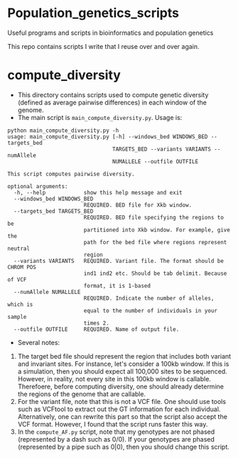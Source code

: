 # Population_genetics_scripts
Useful programs and scripts in bioinformatics and population genetics

This repo contains scripts I write that I reuse over and over again.

# compute_diversity
* This directory contains scripts used to compute genetic diversity (defined as average pairwise differences) in each window of the genome. 
* The main script is `main_compute_diversity.py`. Usage is:
```
python main_compute_diversity.py -h                     
usage: main_compute_diversity.py [-h] --windows_bed WINDOWS_BED --targets_bed
                                 TARGETS_BED --variants VARIANTS --numAllele
                                 NUMALLELE --outfile OUTFILE

This script computes pairwise diversity.

optional arguments:
  -h, --help            show this help message and exit
  --windows_bed WINDOWS_BED
                        REQUIRED. BED file for Xkb window.
  --targets_bed TARGETS_BED
                        REQUIRED. BED file specifying the regions to be
                        partitioned into Xkb window. For example, give the
                        path for the bed file where regions represent neutral
                        region
  --variants VARIANTS   REQUIRED. Variant file. The format should be CHROM POS
                        ind1 ind2 etc. Should be tab delimit. Because of VCF
                        format, it is 1-based
  --numAllele NUMALLELE
                        REQUIRED. Indicate the number of alleles, which is
                        equal to the number of individuals in your sample
                        times 2.
  --outfile OUTFILE     REQUIRED. Name of output file.
```
* Several notes:
1. The target bed file should represent the region that includes both variant and invariant sites. For instance, let's consider a 100kb window. If this is a simulation, then you should expect all 100,000 sites to be sequenced. However, in reality, not every site in this 100kb window is callable. Therefoere, before computing diversity, one should already determine the regions of the genome that are callable. 
2. For the variant file, note that this is not a VCF file. One should use tools such as VCFtool to extract out the GT information for each individual. Alternatively, one can rewrite this part so that the script also accept the VCF format. However, I found that the script runs faster this way. 
3. In the `compute_AF.py` script, note that my genotypes are not phased (represented by a dash such as 0/0). If your genotypes are phased (represented by a pipe such as 0|0), then you should change this script. 
